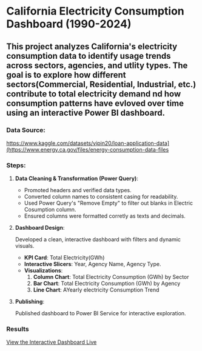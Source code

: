 # California Electricity Consumption Dashboard (1990-2024)

This project analyzes California's electricity consumption data to identify usage trends across sectors, agencies, and utlity types. 
The goal is to explore how different sectors(Commercial, Residential, Industrial, etc.) contribute to total electricity demand nd how consumption patterns have evloved over time using an interactive Power BI dashboard.
---

### Data Source:   
https://www.kaggle.com/datasets/vipin20/loan-application-data](https://www.energy.ca.gov/files/energy-consumption-data-files

### Steps:
1.  **Data Cleaning & Transformation (Power Query)**:
    * Promoted headers and verified data types.
    * Converted column names to consistent casing for readability.
    * Used Power Query's "Remove Empty" to filter out blanks in Electric Cosumption column.
    * Ensured columns were formatted corretly as texts and decimals.
       
2.  **Dashboard Design**:
   
      Developed a clean, interactive dashboard with filters and dynamic visuals. 
      
      * **KPI Card**: Total Electricity(GWh)
      * **Interactive Slicers**: Year, Agency Name, Agency Type.
      * **Visualizations**: 
        1. **Column Chart**: Total Electricity Consumption (GWh) by Sector
        2. **Bar Chart**: Total Electricity Consumption (GWh) by Agency
        3. **Line Chart**: AYearly electricity Consumption Trend
              
 4.  **Publishing**:
    
      Published dashboard to Power BI Service for interactive exploration.

### Results
 [View the Interactive Dashboard Live](https://app.powerbi.com/view?r=eyJrIjoiMTYxYTQzNTMtMzg0Mi00MTdiLWI4ZTItMmMwYTVlNjE1ZjUxIiwidCI6IjY2OTA5YjAzLWIxZDctNDNmYS05YmUyLTMzMmVmYzQ1YWUxMCIsImMiOjZ9)


